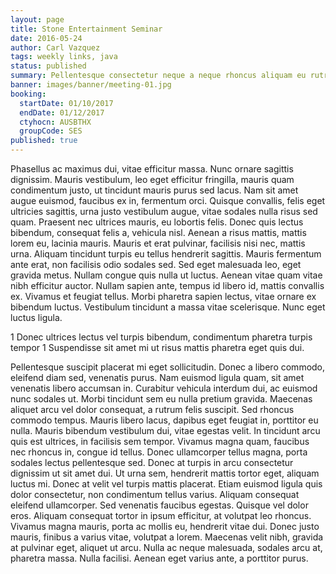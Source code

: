 ```yaml
---
layout: page
title: Stone Entertainment Seminar
date: 2016-05-24
author: Carl Vazquez
tags: weekly links, java
status: published
summary: Pellentesque consectetur neque a neque rhoncus aliquam eu rutrum tortor.
banner: images/banner/meeting-01.jpg
booking:
  startDate: 01/10/2017
  endDate: 01/12/2017
  ctyhocn: AUSBTHX
  groupCode: SES
published: true
---
```

Phasellus ac maximus dui, vitae efficitur massa. Nunc ornare sagittis dignissim. Mauris vestibulum, leo eget efficitur fringilla, mauris quam condimentum justo, ut tincidunt mauris purus sed lacus. Nam sit amet augue euismod, faucibus ex in, fermentum orci. Quisque convallis, felis eget ultricies sagittis, urna justo vestibulum augue, vitae sodales nulla risus sed quam. Praesent nec ultrices mauris, eu lobortis felis. Donec quis lectus bibendum, consequat felis a, vehicula nisl. Aenean a risus mattis, mattis lorem eu, lacinia mauris. Mauris et erat pulvinar, facilisis nisi nec, mattis urna. Aliquam tincidunt turpis eu tellus hendrerit sagittis. Mauris fermentum ante erat, non facilisis odio sodales sed.
Sed eget malesuada leo, eget gravida metus. Nullam congue quis nulla ut luctus. Aenean vitae quam vitae nibh efficitur auctor. Nullam sapien ante, tempus id libero id, mattis convallis ex. Vivamus et feugiat tellus. Morbi pharetra sapien lectus, vitae ornare ex bibendum luctus. Vestibulum tincidunt a massa vitae scelerisque. Nunc eget luctus ligula.

1 Donec ultrices lectus vel turpis bibendum, condimentum pharetra turpis tempor
1 Suspendisse sit amet mi ut risus mattis pharetra eget quis dui.

Pellentesque suscipit placerat mi eget sollicitudin. Donec a libero commodo, eleifend diam sed, venenatis purus. Nam euismod ligula quam, sit amet venenatis libero accumsan in. Curabitur vehicula interdum dui, ac euismod nunc sodales ut. Morbi tincidunt sem eu nulla pretium gravida. Maecenas aliquet arcu vel dolor consequat, a rutrum felis suscipit. Sed rhoncus commodo tempus. Mauris libero lacus, dapibus eget feugiat in, porttitor eu nulla. Mauris bibendum vestibulum dui, vitae egestas velit. In tincidunt arcu quis est ultrices, in facilisis sem tempor.
Vivamus magna quam, faucibus nec rhoncus in, congue id tellus. Donec ullamcorper tellus magna, porta sodales lectus pellentesque sed. Donec at turpis in arcu consectetur dignissim ut sit amet dui. Ut urna sem, hendrerit mattis tortor eget, aliquam luctus mi. Donec at velit vel turpis mattis placerat. Etiam euismod ligula quis dolor consectetur, non condimentum tellus varius. Aliquam consequat eleifend ullamcorper. Sed venenatis faucibus egestas. Quisque vel dolor eros. Aliquam consequat tortor in ipsum efficitur, at volutpat leo rhoncus. Vivamus magna mauris, porta ac mollis eu, hendrerit vitae dui. Donec justo mauris, finibus a varius vitae, volutpat a lorem. Maecenas velit nibh, gravida at pulvinar eget, aliquet ut arcu. Nulla ac neque malesuada, sodales arcu at, pharetra massa. Nulla facilisi. Aenean eget varius ante, a porttitor purus.
